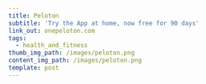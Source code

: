 ```yaml
---
title: Peloton
subtitle: 'Try the App at home, now free for 90 days'
link_out: onepeloton.com
tags:
  - health_and_fitness
thumb_img_path: /images/peloton.png
content_img_path: /images/peloton.png
template: post
---
```


